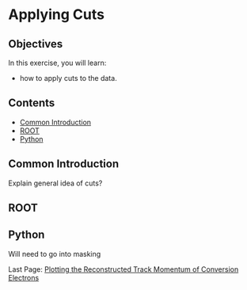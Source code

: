 # Applying Cuts

## Objectives

In this exercise, you will learn:

* how to apply cuts to the data.

## Contents

* [Common Introduction](#Common-Introduction)
* [ROOT](#ROOT)
* [Python](#Python)

## Common Introduction

Explain general idea of cuts?

## ROOT



## Python

Will need to go into masking

Last Page: [Plotting the Reconstructed Track Momentum of Conversion Electrons](reco-mom.md)

<!--- Next Page: [Applying Cuts](cuts.md) --->

